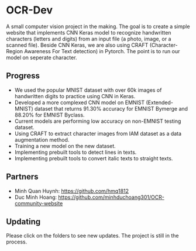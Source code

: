 # OCR-Dev
A small computer vision project in the making. The goal is to create a simple website that implements CNN Keras model to recognize handwritten characters (letters and digits) from an input file (a photo, image, or a scanned file). Beside CNN Keras, we are also using CRAFT (Character-Region Awareness For Text detection) in Pytorch. The point is to run our model on seperate character. 

## Progress
- We used the popular MNIST dataset with over 60k images of handwritten digits to practice using CNN in Keras. 
- Developed a more complexed CNN model on EMNIST (Extended-MNIST) dataset that returns 91.30% accuracy for EMNIST Bymerge and 88.20% for EMNIST Byclass.
- Current models are performing low accuracy on non-EMNIST testing dataset.
- Using CRAFT to extract character images from IAM dataset as a data augmentation method.
- Training a new model on the new dataset.
- Implementing prebuilt tools to detect lines in texts.
- Implementing prebuilt tools to convert italic texts to straight texts.


## Partners 
- Minh Quan Huynh: https://github.com/hmq1812
- Duc Minh Hoang: https://github.com/minhduchoang301/OCR-community-website

## Updating
Please click on the folders to see new updates. The project is still in the process. 
